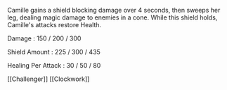 Camille gains a shield blocking damage over 4 seconds, then sweeps her leg, dealing magic damage to enemies in a cone. While this shield holds, Camille's attacks restore Health.

Damage : 150 / 200 / 300

Shield Amount : 225 / 300 / 435

Healing Per Attack : 30 / 50 / 80

[[Challenger]]
[[Clockwork]]

